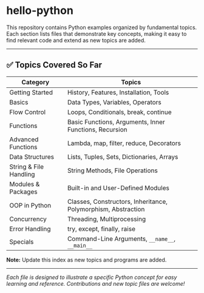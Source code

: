 # hello-python

This repository contains Python examples organized by fundamental topics. Each section lists files that demonstrate key concepts, making it easy to find relevant code and extend as new topics are added.

---

## ✅ Topics Covered So Far

| Category                | Topics                                                                 |
|-------------------------|------------------------------------------------------------------------|
| Getting Started         | History, Features, Installation, Tools                                 |
| Basics                  | Data Types, Variables, Operators                                       |
| Flow Control            | Loops, Conditionals, break, continue                                   |
| Functions               | Basic Functions, Arguments, Inner Functions, Recursion                 |
| Advanced Functions      | Lambda, map, filter, reduce, Decorators                                |
| Data Structures         | Lists, Tuples, Sets, Dictionaries, Arrays                              |
| String & File Handling  | String Methods, File Operations                                        |
| Modules & Packages      | Built-in and User-Defined Modules                                      |
| OOP in Python           | Classes, Constructors, Inheritance, Polymorphism, Abstraction          |
| Concurrency             | Threading, Multiprocessing                                             |
| Error Handling          | try, except, finally, raise                                            |
| Specials                | Command-Line Arguments, `__name__`, `__main__`                         |


**Note:** Update this index as new topics and programs are added.

---

*Each file is designed to illustrate a specific Python concept for easy learning and reference. Contributions and new topic files are welcome!*
